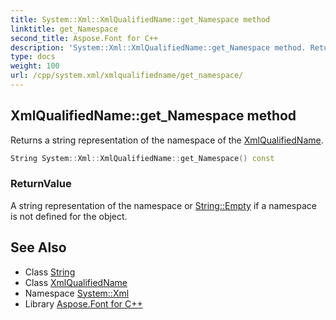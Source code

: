 ```yaml
---
title: System::Xml::XmlQualifiedName::get_Namespace method
linktitle: get_Namespace
second_title: Aspose.Font for C++
description: 'System::Xml::XmlQualifiedName::get_Namespace method. Returns a string representation of the namespace of the XmlQualifiedName in C++.'
type: docs
weight: 100
url: /cpp/system.xml/xmlqualifiedname/get_namespace/
---
```

## XmlQualifiedName::get_Namespace method


Returns a string representation of the namespace of the [XmlQualifiedName](../).

```cpp
String System::Xml::XmlQualifiedName::get_Namespace() const
```


### ReturnValue

A string representation of the namespace or [String::Empty](../../../system/string/empty/) if a namespace is not defined for the object.

## See Also

* Class [String](../../../system/string/)
* Class [XmlQualifiedName](../)
* Namespace [System::Xml](../../)
* Library [Aspose.Font for C++](../../../)
